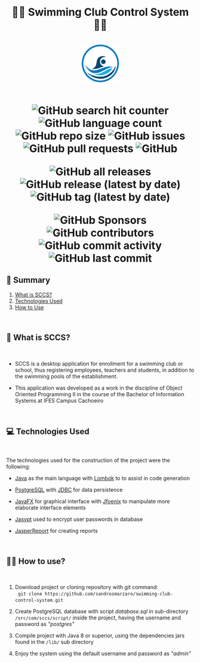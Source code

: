 <h1 align="center">🏊🏻 <b> Swimming Club Control System </b> 🏊🏻 </h1>

</br>

<div align="center">
    <img alt="SCCS Logo" src="https://github.com/sandrosmarzaro/swimming-club-control-system/blob/main/src/com/sccs/view/images/logo.png" width="20%" height="20%"/>
</div>

</br>

<h1 align="center"> 

![GitHub search hit counter](https://img.shields.io/github/search/sandrosmarzaro/swimming-club-control-system/count?label=views)
![GitHub language count](https://img.shields.io/github/languages/count/sandrosmarzaro/swimming-club-control-system)
![GitHub repo size](https://img.shields.io/github/repo-size/sandrosmarzaro/swimming-club-control-system?label=size)
![GitHub issues](https://img.shields.io/github/issues/sandrosmarzaro/swimming-club-control-system?color=blue)
![GitHub pull requests](https://img.shields.io/github/issues-pr/sandrosmarzaro/swimming-club-control-system?color=blue)
![GitHub](https://img.shields.io/github/license/sandrosmarzaro/swimming-club-control-system?color=blue)

![GitHub all releases](https://img.shields.io/github/downloads/sandrosmarzaro/swimming-club-control-system/total?color=blue)
![GitHub release (latest by date)](https://img.shields.io/github/v/release/sandrosmarzaro/swimming-club-control-system?color=blue)
![GitHub tag (latest by date)](https://img.shields.io/github/v/tag/sandrosmarzaro/swimming-club-control-system?color=blue&logoColor=blue)

![GitHub Sponsors](https://img.shields.io/github/sponsors/sandrosmarzaro)
![GitHub contributors](https://img.shields.io/github/contributors/sandrosmarzaro/swimming-club-control-system?color=blue)
![GitHub commit activity](https://img.shields.io/github/commit-activity/y/sandrosmarzaro/swimming-club-control-system?color=blue&logoColor=blue)
![GitHub last commit](https://img.shields.io/github/last-commit/sandrosmarzaro/swimming-club-control-system?color=blue)
</h1>

## 📖 **Summary**
1. <a href="#-What is SCCS">What is SCCS?</a>
2. <a href="#-Technologies Used">Technologies Used</a>
3. <a href="#-How to Use?">How to Use</a>

</br>

## 🤔 **What is SCCS?** <a id="-What is SCCS"></a>

</br>

* SCCS is a desktop application for enrollment for a swimming club or school, thus registering employees, teachers and students, in addition to the swimming pools of the establishment.

* This application was developed as a work in the discipline of Object Oriented Programming II in the course of the Bachelor of Information Systems at IFES Campus Cachoeiro

</br>

## 💻 **Technologies Used** <a id="-Technologies Used"></a>

</br>

The technologies used for the construction of the project were the following:

* [Java](https://www.java.com/pt-BR/) as the main language with [Lombok](https://projectlombok.org) to to assist in code generation

* [PostgreSQL](https://www.postgresql.org) with [JDBC](https://docs.oracle.com/javase/8/docs/technotes/guides/jdbc/) for data persistence

* [JavaFX](https://openjfx.io) for graphical interface with [Jfoenix](http://www.jfoenix.com) to manipulate more elaborate interface elements

 * [Jasypt](http://www.jasypt.org) used to encrypt user passwords in database

 * [JasperReport](https://community.jaspersoft.com) for creating reports

 </br>

## 👩‍💻 **How to use?** <a id="-How to Use"></a>

</br>

1. Download project or cloning repository with git command: </br>
&nbsp; `git clone https://github.com/sandrosmarzaro/swimming-club-control-system.git`

2. Create PostgreSQL database with script *database.sql* in sub-directory `/src/com/sccs/script/` inside the project, having the username and password as *"postgres"*

3. Compile project with Java 8 or superior, using the dependencies jars found in the `/lib/` sub directory

4. Enjoy the system using the default username and password as *"admin"*
